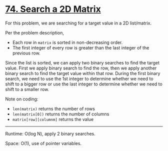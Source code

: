# [74. Search a 2D Matrix](https://leetcode.com/problems/search-a-2d-matrix/)

For this problem, we are searching for a target value in a 2D list/matrix. 

Per the problem description,
- Each row in `matrix` is sorted in non-decreasing order.
- The first integer of every row is greater than the last integer of the previous row.

Since the list is sorted, we can apply two binary searches to find the target value. First we apply binary search to find the row, then we apply another binary search to find the target value within that row. During the first binary search, we need to use the 1st integer to determine whether we need to shift to a bigger row or use the last integer to determine whether we need to shift to a smaller row.

Note on coding:
- `len(matrix)` returns the number of rows
- `len(matrix[0])` returns the number of columns
- `matrix[row][columnm]` returns the value

---
Runtime: O(log N), apply 2 binary searches.

Space: O(1), use of pointer variables.